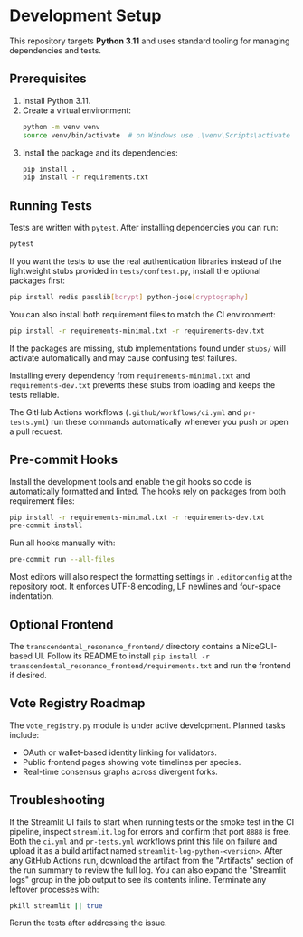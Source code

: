 # Development Setup

This repository targets **Python 3.11** and uses standard tooling for managing dependencies and tests.

## Prerequisites

1. Install Python 3.11.
2. Create a virtual environment:
   ```bash
   python -m venv venv
   source venv/bin/activate  # on Windows use .\venv\Scripts\activate
   ```
3. Install the package and its dependencies:
   ```bash
   pip install .
   pip install -r requirements.txt
   ```

## Running Tests

Tests are written with `pytest`. After installing dependencies you can run:

```bash
pytest
```

If you want the tests to use the real authentication libraries instead of
the lightweight stubs provided in `tests/conftest.py`, install the
optional packages first:

```bash
pip install redis passlib[bcrypt] python-jose[cryptography]
```

You can also install both requirement files to match the CI environment:

```bash
pip install -r requirements-minimal.txt -r requirements-dev.txt
```

If the packages are missing, stub implementations found under `stubs/`
will activate automatically and may cause confusing test failures.

Installing every dependency from `requirements-minimal.txt` and
`requirements-dev.txt` prevents these stubs from loading and keeps the tests
reliable.

The GitHub Actions workflows (`.github/workflows/ci.yml` and `pr-tests.yml`) run these commands automatically whenever you push or open a pull request.

## Pre-commit Hooks

Install the development tools and enable the git hooks so code is automatically
formatted and linted. The hooks rely on packages from both requirement files:

```bash
pip install -r requirements-minimal.txt -r requirements-dev.txt
pre-commit install
```

Run all hooks manually with:

```bash
pre-commit run --all-files
```

Most editors will also respect the formatting settings in `.editorconfig` at the
repository root. It enforces UTF-8 encoding, LF newlines and four-space
indentation.

## Optional Frontend

The `transcendental_resonance_frontend/` directory contains a NiceGUI-based UI. Follow its README to install `pip install -r transcendental_resonance_frontend/requirements.txt` and run the frontend if desired.

## Vote Registry Roadmap

The `vote_registry.py` module is under active development. Planned tasks include:

- OAuth or wallet-based identity linking for validators.
- Public frontend pages showing vote timelines per species.
- Real-time consensus graphs across divergent forks.

## Troubleshooting

If the Streamlit UI fails to start when running tests or the smoke test in the
CI pipeline, inspect `streamlit.log` for errors and confirm that port `8888` is
free. Both the `ci.yml` and `pr-tests.yml` workflows print this file on failure
and upload it as a build artifact named `streamlit-log-python-<version>`. After
any GitHub Actions run, download the artifact from the "Artifacts" section of
the run summary to review the full log. You can also expand the "Streamlit logs"
group in the job output to see its contents inline. Terminate any leftover
processes with:

```bash
pkill streamlit || true
```

Rerun the tests after addressing the issue.
